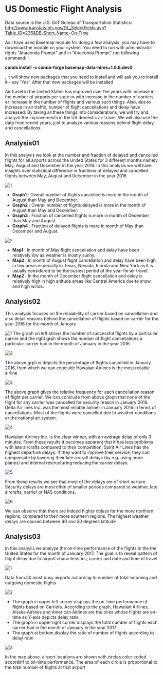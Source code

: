 # US Domestic Flight Analysis

Data source is the U.S. DoT Bureau of Transportation Statistics:
http://www.transtats.bts.gov/DL_SelectFields.asp?Table_ID=236&DB_Short_Name=On-Time

As I have used Basemap module for doing a few analysis, you may have to download the module on your system.
You need to run with administrator rights "Anaconda Prompt" and in "Anaconda Prompt" run following command:

**conda install -c conda-forge basemap-data-hires=1.0.8.dev0**

, it will show new packages that you need to install and will ask you to install it - say 'Yes'.
After that new packages will be installed

Air travel in the United States has improved over the years with increase in the number of airports per state or with increase in the number of carriers or increase in the number of flights and various such things. Also, due to increase in air traffic, number of flight cancellations and delay have increased. By taking all these things into considerations, we will try and analyze the improvements in the US domestic air travel. We will also use the data from recent years, just to analyze various reasons behind flight delay and cancellations.

## Analysis01
In this analysis we look at the number and fraction of delayed and cancelled flights for all airports across the United States for 3 different months namely May, August and December in the year 2016. In this analysis we will have insights over statistical difference in fractions of delayed and cancelled flights between May, August and December in the year 2016.

![1](https://cloud.githubusercontent.com/assets/25044649/25306221/e14ed3f4-2756-11e7-9557-8734c92e2ea8.png)
* **Graph1** : Overall number of flights cancelled is more in the month of August than May and December.
* **Graph2** : Overall number of flights delayed is more in the month of August than May and December.
* **Graph3** : Fraction of cancelled flights is more in month of December than May and August.
* **Graph4** : Fraction of delayed flights is more in month of May than December and August.

![2](https://cloud.githubusercontent.com/assets/25044649/25306224/e5991a78-2756-11e7-9160-2d35e7d653d4.png)
* **Map1** : In month of May flight cancellation and delay have been relatively low as weather is mostly sunny.
* **Map2** : In month of August flight cancellation and delay have been high in few areas especially in Texas, Nevada, Florida and New York as it        is usually considered to be the busiest period of the year for air travel.
* **Map2** : In the month of December flight cancellation and delay is relatively high in high altitude areas like Central America due to snow          and high winds.

## Analysis02
This analysis focuses on the relaiability of carrier based on cancellation and also detail reasons behind the cancellation of flights based on carrier for the year 2016 for the month of January 

![1](https://cloud.githubusercontent.com/assets/25044649/25306339/36ed86e6-2759-11e7-8685-b7e5822b1a8a.png)
The graph on left shows the number of successful flights by a particular carrier and the right grph shows the number of flight cancellations a particular carrier had in the month of January in the year 2016

![2](https://cloud.githubusercontent.com/assets/25044649/25306341/38d072fc-2759-11e7-8d5f-0f6061003e91.png)

The above grph is depicts the percentage of flights cancelled in January 2016, from which we can conclude Hawaiian Airlines is the most reliable airline

![3](https://cloud.githubusercontent.com/assets/25044649/25306343/3afbfd6c-2759-11e7-9e70-2dd093240264.png)

The above graph gives the relative frequency for each cancellation reason of flight per carrier. We can conclude from above graph that none of the flight for any carrier was cancelled for security reason in January 2016. Delta Air lines Inc. was the most reliable airliner in January 2016 in terms of cancellations. Most of the flights were cancelled due to weather conditions or the national air system.

![4](https://cloud.githubusercontent.com/assets/25044649/25306344/3cf5ad48-2759-11e7-895b-6a85c99bcb2a.png)

Hawaiian Airlines Inc. is the clear winner, with an average delay of only 3 minutes. From these results it becomes apparent that it has less problems with late aircrafts compared to their competition. Spirit Air Lines has the highest departure delays. If they want to improve their service, they can compensate by lowering their late aircraft delays (by e.g. using more planes) and internal restructuring reducing the carrier delays.

![5](https://cloud.githubusercontent.com/assets/25044649/25306345/3eedb05a-2759-11e7-9015-009c51502d97.png)

From these results we see that most of the delays are of short narture. Security delays are most often of smaller periods compared to weather, late aircrafts, carrier or NAS conditions.

![6](https://cloud.githubusercontent.com/assets/25044649/25306347/4083cb66-2759-11e7-90b8-a8c93d052ebf.png)

We can observe that there are indeed higher delays for the more northern regions, compared to their more southern regions. The highest weather delays are caused between 40 and 50 degrees latitude

## Analysis03
In this analysis we analyze the on-time performance of the flights in the the United States for the month of January 2017. The goal is to reveal pattern of flight delay due to airport characteristics, carrier and date and time of travel

![1](https://cloud.githubusercontent.com/assets/25044649/25306413/b26f3d9a-275a-11e7-98aa-17a881b0c521.png)

Data from 50 most busy airports according to number of total incoming and outgoing domestic flights

![2](https://cloud.githubusercontent.com/assets/25044649/25306414/b4879e7e-275a-11e7-868e-bd0569dc36a8.png)

* The graph in upper left corner displays the on-time performance of flights based on Carriers. According to the graph, Hawaiian         Airlines, Alaska Airlines and American Airlines are the ones whose flights are on-time as Y-axis depicts delay ratio
* The graph in upper right corner displays the total number of flights each carrier had in the month of January in the year 2017
* The graph at bottom display the ratio of number of flights according to delay ratio

![3](https://cloud.githubusercontent.com/assets/25044649/25306415/b63374b4-275a-11e7-9e5b-9e271de392d1.png)

In the map above, airport locations are shown with circles color coded accordinf to on-time performance. The area of each circle is proportional to the total number of flights at that airport
